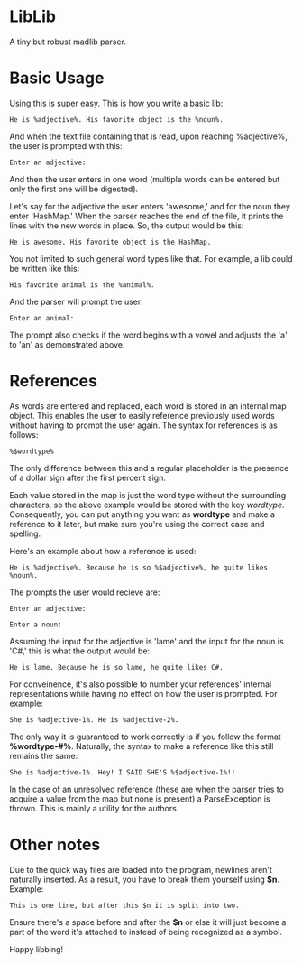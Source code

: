 LibLib
======

A tiny but robust madlib parser.

Basic Usage
===========

Using this is super easy. This is how you write a basic lib:

    He is %adjective%. His favorite object is the %noun%.
    
And when the text file containing that is read, upon reaching %adjective%, the user is prompted with this:

    Enter an adjective: 
    
And then the user enters in one word (multiple words can be entered but only the first one will be digested).

Let's say for the adjective the user enters 'awesome,' and for the noun they enter 'HashMap.' When the parser reaches
the end of the file, it prints the lines with the new words in place. So, the output would be this:

    He is awesome. His favorite object is the HashMap.
    
You not limited to such general word types like that. For example, a lib could be written like this:

    His favorite animal is the %animal%.
  
And the parser will prompt the user:

    Enter an animal:
    
The prompt also checks if the word begins with a vowel and adjusts the 'a' to 'an' as demonstrated above.

References
==========

As words are entered and replaced, each word is stored in an internal map object. This enables the user to easily reference 
previously used words without having to prompt the user again. The syntax for references is as follows:

    %$wordtype%
    
The only difference between this and a regular placeholder is the presence of a dollar sign after the first percent sign.

Each value stored in the map is just the word type without the surrounding characters, so the above example would be stored
with the key *wordtype*. Consequently, you can put anything you want as **wordtype** and make a reference to it later, but
make sure you're using the correct case and spelling.

Here's an example about how a reference is used:

    He is %adjective%. Because he is so %$adjective%, he quite likes %noun%.
    
The prompts the user would recieve are:

    Enter an adjective:
  
    Enter a noun:
  
Assuming the input for the adjective is 'lame' and the input for the noun is 'C#,' this is what the output would be:

    He is lame. Because he is so lame, he quite likes C#.
  
For conveinence, it's also possible to number your references' internal representations while having no effect on how the user
is prompted. For example:

    She is %adjective-1%. He is %adjective-2%.
  
The only way it is guaranteed to work correctly is if you follow the format **%wordtype-#%**. Naturally, the syntax to make
a reference like this still remains the same:

    She is %adjective-1%. Hey! I SAID SHE'S %$adjective-1%!!
  
In the case of an unresolved reference (these are when the parser tries to acquire a value from the map but none is present)
a ParseException is thrown. This is mainly a utility for the authors.

Other notes
===========

Due to the quick way files are loaded into the program, newlines aren't naturally inserted. As a result, you have to break them
yourself using **$n**. Example:

    This is one line, but after this $n it is split into two.
  
Ensure there's a space before and after the **$n** or else it will just become a part of the word it's attached to instead
of being recognized as a symbol.

Happy libbing!
